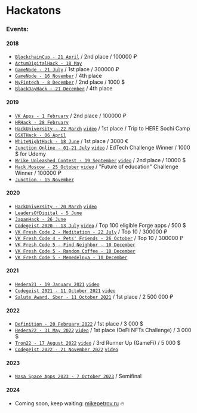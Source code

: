# Hackatons

### Events:

#### 2018
* [```BlockchainCup - 21 April```](BlockchainCup%20-%2021%20April%202018) / 2nd place / 100000 ₽
* [```ActumDigitalHack - 18 May```](ActumDigitalHack%20-%2018%20May%202018)
* [```GameNode - 21 July```](GameNode%20-%2021%20July%202018) / 1st place / 300000 ₽
* [```GameNode - 16 November```](GameNode%20-%2016%20November%202018) / 4th place
* [```MyFintech - 8 December```](MyFintech%20-%208%20December%202018) / 2nd place / 1000 $
* [```BlackDayHack - 21 December```](BlackDayHack%20-%2021%20December%202018) / 4th place

#### 2019
* [```VK Apps - 1 February```](VK%20Apps%20-%201%20February%202019) / 2nd place / 100000 ₽
* [```HRHack - 28 February```](HRHack%20-%2028%20February%202019)
* [```HackUniversity - 22 March```](HackUniversity%20-%2022%20March%202019) [`video`](https://youtu.be/FpiUkTz9mwY) / 1st place / Trip to HERE Sochi Camp
* [```DSXTHack - 06 April```](DSXTHack%20-%2006%20April%202019)
* [```WhiteNightHack - 18 June```](WhiteNightHack%20-%2018%20June%202019) / 1st place / 3000 €
* [```Junction Online - 01-21 July```](https://junction.hackerearth.com/ru/#themes) [`video`](https://youtu.be/rrSsB3vSe9I) / EdTech Challenge Winner / 1000 $ for Udemy
* [```Wrike Unleashed Contest - 19 September```](https://apptractor.ru/info/conferences/work-unleashed.html) [`video`](https://youtu.be/sDp3kBjSKNg) / 2nd place / 10000 $
* [```Hack.Moscow - 25 October```](Hack.Moscow%20-%2025%20October%202019) [`video`](https://youtu.be/EFAjPKv1UYg) / "Future of education" Challenge Winner / 100000 ₽
* [```Junction - 15 November```](Junction%20-%2015%20November%202019)

#### 2020
* [```HackUniversity - 20 March```](HackUniversity%20-%2020%20March%202020) [`video`](https://youtu.be/0QzbCnlJhMM)
* [```LeadersOfDigital - 5 June```](LeadersOfDigital%20-%205%20June%202020)
* [```JapanHack - 26 June```](JapanHack%20-%2026%20June%202020)
* [```Сodegeist 2020 - 13 July```](Сodegeist%202020%20-%2013%20July%202020) [`video`](https://youtu.be/U8VzeWDZSUE) / Top 100 eligible Forge apps / 500 $
* [```VK Fresh Code 2 - Meditation - 22 July```](VK%20Fresh%20Code%202%20-%20Meditation%20-%2022%20July) / Top 10 / 300000 ₽
* [```VK Fresh Code 4 - Pets' Friends - 26 October```](VK%20Fresh%20Code%204%20-%20Pets'%20Friends%20-%2026%20October) / Top 10 / 300000 ₽
* [```VK Fresh Code 5 - Find Neighbor - 10 December```](VK%20Fresh%20Code%205%20-%20Find%20Neighbor%20-%2010%20December)
* [```VK Fresh Code 5 - Random Coffee - 10 December```](VK%20Fresh%20Code%205%20-%20Random%20Coffee%20-%2010%20December)
* [```VK Fresh Code 5 - Memedelnya - 10 December```](VK%20Fresh%20Code%205%20-%20Memedelnya%20-%2010%20December)

#### 2021
* [```Hedera21 - 19 January 2021```](Hedera21%20-%2019%20January%202021) [`video`](https://youtu.be/GaFMhTmqg_0)
* [```Codegeist 2021 - 11 October 2021```](Codegeist%202021%20-%2011%20October%202021) [`video`](https://youtu.be/Sj-JLrFhwa0)
* [```Salute Award, Sber - 11 October 2021```](Salute%20Award,%20Sber%20-%2011%20October%202021) / 1st place / 2 500 000 ₽

#### 2022
* [```Definition - 20 February 2022```](Definition%20-%2020%20February%202022) / 1st place / 3 000 $
* [```Hedera22 - 31 May 2022```](Hedera22%20-%2031%20May%202022) [`video`](https://youtu.be/UIglhf8lvA4) / 1st place (DeFi NFTs Challenge) / 3 000 $
* [```Tron22 - 17 August 2022```](Tron22%20-%2017%20August%202022) [`video`](https://youtu.be/1KnjRwf0Jbk) / 3rd Runner Up (GameFi) / 5 000 $
* [```Codegeist 2022 - 21 November 2022```](Codegeist%202022%20-%2021%20November%202022) [`video`](https://youtu.be/jHaB2pvNBtk)

#### 2023
* [```Nasa Space Apps 2023 - 7 October 2023```](Nasa%20Space%20Apps%202023%20-%207%20October%202023) / Semifinal

#### 2024
* Coming soon, keep waiting: [mikepetrov.ru](https://mikepetrov.ru/) 🔥
